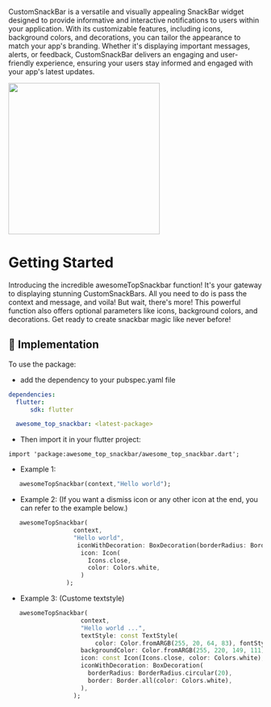 CustomSnackBar is a versatile and visually appealing SnackBar widget designed to provide informative and interactive notifications to users within your application. With its customizable features, including icons, background colors, and decorations, you can tailor the appearance to match your app's branding. Whether it's displaying important messages, alerts, or feedback, CustomSnackBar delivers an engaging and user-friendly experience, ensuring your users stay informed and engaged with your app's latest updates.

<img src="https://raw.githubusercontent.com/pratikandarpa/awesome_top_snackbar/main/example/assets/snackbar_example.gif" width="300">


# Getting Started

Introducing the incredible awesomeTopSnackbar function! It's your gateway to displaying stunning CustomSnackBars. All you need to do is pass the context and message, and voila! But wait, there's more! This powerful function also offers optional parameters like icons, background colors, and decorations. Get ready to create snackbar magic like never before!

## 📱 Implementation
To use the package:
- add the dependency to your pubspec.yaml file

```yaml
dependencies:
  flutter:
      sdk: flutter

  awesome_top_snackbar: <latest-package>
```

- Then import it in your flutter project:
```
import 'package:awesome_top_snackbar/awesome_top_snackbar.dart';
```

- Example 1:
```dart
   awesomeTopSnackbar(context,"Hello world");
```

- Example 2: (If you want a dismiss icon or any other icon at the end, you can refer to the example below.)
```dart
   awesomeTopSnackbar(
                  context,
                  "Hello world",
                   iconWithDecoration: BoxDecoration(borderRadius: BorderRadius.circular(20), border: Border.all(), color: Colors.white),
                    icon: Icon(
                      Icons.close,
                      color: Colors.white,
                    ) 
                );
```

- Example 3: (Custome textstyle)
```dart
   awesomeTopSnackbar(
                    context,
                    "Hello world ...",
                    textStyle: const TextStyle(
                        color: Color.fromARGB(255, 20, 64, 83), fontStyle: FontStyle.italic, fontWeight: FontWeight.w400, fontSize: 24),
                    backgroundColor: Color.fromARGB(255, 220, 149, 111),
                    icon: const Icon(Icons.close, color: Colors.white),
                    iconWithDecoration: BoxDecoration(
                      borderRadius: BorderRadius.circular(20),
                      border: Border.all(color: Colors.white),
                    ),
                  );
```
